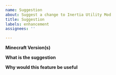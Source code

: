 ```yaml
---
name: Suggestion
about: Suggest a change to Inertia Utility Mod
title: Suggestion
labels: enhancement
assignees: ''

---
```


**Minecraft Version(s)**

**What is the suggestion**

**Why would this feature be useful**
